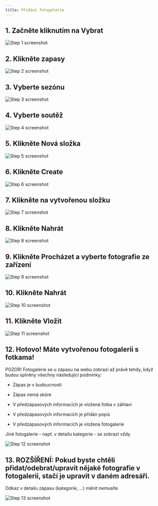 ```yaml
---
title: Přidání fotogalerie
---
```


## 1. Začněte kliknutím na Vybrat

![Step 1 screenshot](https://images.tango.us/workflows/79d495f1-c05a-4f4a-9f04-f49662f74c35/steps/cb7be480-f236-4ce1-bc72-ceeb0aaf234d/2f7bb16f-c22d-41b5-a322-e49100f7cb07.png?crop=focalpoint&fit=crop&fp-x=0.5000&fp-y=0.5000&w=1200)


## 2. Klikněte zapasy

![Step 2 screenshot](https://images.tango.us/workflows/79d495f1-c05a-4f4a-9f04-f49662f74c35/steps/eeac7076-4cee-4ad5-b635-8babed2ef995/c0607f74-be78-40f7-ba21-50022891d322.png?crop=focalpoint&fit=crop&fp-x=0.5000&fp-y=0.5000&w=1200)


## 3. Vyberte sezónu

![Step 3 screenshot](https://images.tango.us/workflows/79d495f1-c05a-4f4a-9f04-f49662f74c35/steps/f01981d6-277b-4c91-9151-738709f32751/7f39cb23-adcb-453e-8aaf-5fdf51d4763c.png?crop=focalpoint&fit=crop&fp-x=0.5000&fp-y=0.5000&w=1200)


## 4. Vyberte soutěž

![Step 4 screenshot](https://images.tango.us/workflows/79d495f1-c05a-4f4a-9f04-f49662f74c35/steps/024588e9-630f-48c0-b44f-42bdbea7bac2/eafd7118-87a8-4b54-8b9b-284f66dafdaa.png?crop=focalpoint&fit=crop&fp-x=0.5000&fp-y=0.5000&w=1200)


## 5. Klikněte Nová složka

![Step 5 screenshot](https://images.tango.us/workflows/79d495f1-c05a-4f4a-9f04-f49662f74c35/steps/3f9bc71d-e4d7-4ee0-a972-972d02cb130a/ce1433ff-417f-4241-8a55-a1b7c457bfb3.png?crop=focalpoint&fit=crop&fp-x=0.5000&fp-y=0.5000&w=1200)


## 6. Klikněte Create

![Step 6 screenshot](https://images.tango.us/workflows/79d495f1-c05a-4f4a-9f04-f49662f74c35/steps/06b1afe0-3114-480b-a348-be5dd907bb70/84d828ef-52b4-4ac4-9bc8-838536287827.png?crop=focalpoint&fit=crop&fp-x=0.4953&fp-y=0.4588&fp-z=2.6907&w=1200)


## 7. Klikněte na vytvořenou složku

![Step 7 screenshot](https://images.tango.us/workflows/79d495f1-c05a-4f4a-9f04-f49662f74c35/steps/df399807-ab79-4fe1-bccb-0c7a78467ddf/b46b3ac9-8c60-4ca4-ac41-99f6af1b37df.png?crop=focalpoint&fit=crop&fp-x=0.5000&fp-y=0.5000&w=1200)


## 8. Klikněte Nahrát

![Step 8 screenshot](https://images.tango.us/workflows/79d495f1-c05a-4f4a-9f04-f49662f74c35/steps/0d42c708-b5eb-4e3c-9c74-4d12fcd3b05d/bf5336fa-31e0-4e03-8f84-97fe75bd90c7.png?crop=focalpoint&fit=crop&fp-x=0.5000&fp-y=0.5000&w=1200)


## 9. Klikněte Procházet a vyberte fotografie ze zařízení

![Step 9 screenshot](https://images.tango.us/workflows/79d495f1-c05a-4f4a-9f04-f49662f74c35/steps/9aa73ddc-a0cc-49ae-858c-bea48903f944/eaf512e0-dce1-45df-b5ef-5d02116e2329.png?crop=focalpoint&fit=crop&fp-x=0.6453&fp-y=0.4931&fp-z=2.0000&w=1200)


## 10. Klikněte Nahrát

![Step 10 screenshot](https://images.tango.us/workflows/79d495f1-c05a-4f4a-9f04-f49662f74c35/steps/3fd59fde-1ce2-4ba5-b356-037525395749/57c3c9b6-34ed-4127-8f3a-8b911d5e7b1b.png?crop=focalpoint&fit=crop&fp-x=0.5000&fp-y=0.5000&w=1200)


## 11. Klikněte Vložit

![Step 11 screenshot](https://images.tango.us/workflows/79d495f1-c05a-4f4a-9f04-f49662f74c35/steps/90090692-e10b-49ad-a5d6-bdc4cc1f3198/0244f04d-b639-4ec6-8eba-2fc860c8b2d4.png?crop=focalpoint&fit=crop&fp-x=0.5000&fp-y=0.5000&w=1200)


## 12. Hotovo! Máte vytvořenou fotogalerii s fotkama!
POZOR! Fotogalerie se u zápasu na webu zobrazí až právě tehdy, když budou splněny všechny následující podmínky:

*   Zápas je v budoucnosti
    
*   Zápas nemá skóre
    
*   V předzápasových informacích je vložená fotka v záhlaví
    
*   V předzápasových informacích je přidán popis
    
*   V předzápasových informacích je vložena fotogalerie
    

Jiné fotogalerie - např. v detailu kategorie - se zobrazí vždy

![Step 12 screenshot](https://images.tango.us/workflows/79d495f1-c05a-4f4a-9f04-f49662f74c35/steps/8d9afaf9-c51a-46e1-ac18-af7778a48c45/d5185b69-693f-4218-a670-719e5bbb5ee2.png?crop=focalpoint&fit=crop&fp-x=0.5000&fp-y=0.5000&w=1200)


## 13. ROZŠÍŘENÍ: Pokud byste chtěli přidat/odebrat/upravit nějaké fotografie v fotogalerii, stačí je upravit v daném adresáři.
Odkaz v detailu zápasu (kategorie, ...) měnit nemusíte

![Step 13 screenshot](https://images.tango.us/workflows/79d495f1-c05a-4f4a-9f04-f49662f74c35/steps/aa689b20-ebba-4c79-9d94-4b55360b53a2/bbfd3f94-15aa-49e3-9244-379d74729a94.png?crop=focalpoint&fit=crop&fp-x=0.5000&fp-y=0.5000&w=1200)
